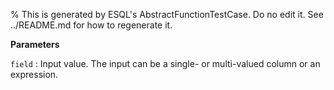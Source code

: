 % This is generated by ESQL's AbstractFunctionTestCase. Do no edit it. See ../README.md for how to regenerate it.

**Parameters**

`field`
:   Input value. The input can be a single- or multi-valued column or an expression.

